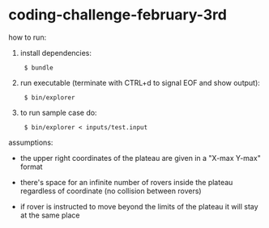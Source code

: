 # coding-challenge-february-3rd

how to run:

1. install dependencies:

        $ bundle

2. run executable (terminate with CTRL+d to signal EOF and show output):

        $ bin/explorer

3. to run sample case do:

        $ bin/explorer < inputs/test.input

assumptions:

- the upper right coordinates of the plateau are given in a "X-max Y-max" format

- there's space for an infinite number of rovers inside the plateau regardless of coordinate (no collision between rovers)

- if rover is instructed to move beyond the limits of the plateau it will stay at the same place